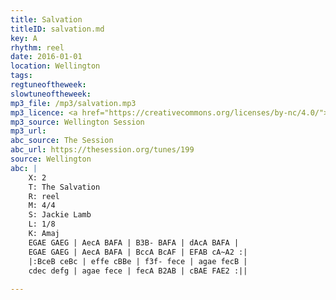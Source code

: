 ```yaml
---
title: Salvation
titleID: salvation.md
key: A
rhythm: reel
date: 2016-01-01
location: Wellington
tags:
regtuneoftheweek:
slowtuneoftheweek:
mp3_file: /mp3/salvation.mp3
mp3_licence: <a href="https://creativecommons.org/licenses/by-nc/4.0/">CC-BY-NC-4.0</a>
mp3_source: Wellington Session
mp3_url: 
abc_source: The Session
abc_url: https://thesession.org/tunes/199
source: Wellington
abc: |
    X: 2
    T: The Salvation
    R: reel
    M: 4/4
    S: Jackie Lamb
    L: 1/8
    K: Amaj
    EGAE GAEG | AecA BAFA | B3B- BAFA | dAcA BAFA |
    EGAE GAEG | AecA BAFA | BccA BcAF | EFAB cA~A2 :|
    |:BceB ceBc | effe cBBe | f3f- fece | agae fecB |
    cdec defg | agae fece | fecA B2AB | cBAE FAE2 :||
    
---
```

